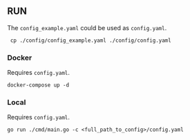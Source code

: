 ## RUN

The `config_example.yaml` could be used as `config.yaml`.

```shell
 cp ./config/config_example.yaml ./config/config.yaml
```

### Docker

Requires `config.yaml`.
```shell
docker-compose up -d
```

### Local

Requires `config.yaml`.
```shell
go run ./cmd/main.go -c <full_path_to_config>/config.yaml
```
